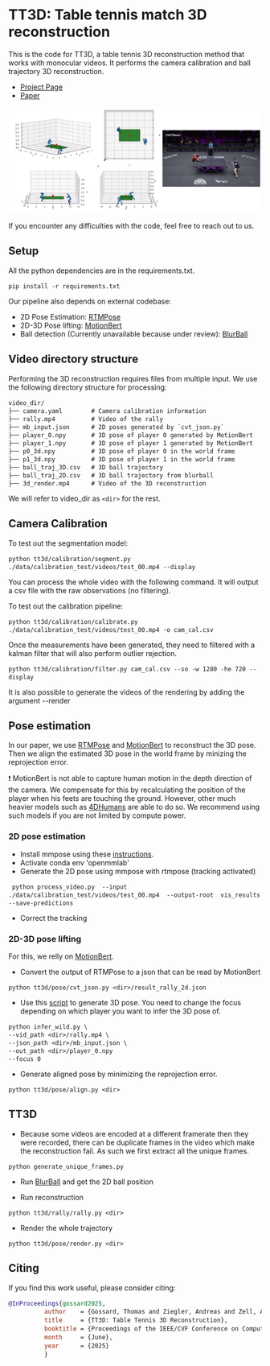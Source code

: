 # TT3D: Table tennis match 3D reconstruction

This is the code for TT3D, a table tennis 3D reconstruction method that works with monocular videos. It performs the camera calibration and ball trajectory 3D reconstruction. 

- [Project Page](https://cogsys-tuebingen.github.io/tt3d/)
- [Paper](https://arxiv.org/pdf/2504.10035)

![Render](./render_landscape.png)

If you encounter any difficulties with the code, feel free to reach out to us.

##  Setup
All the python dependencies are in the requirements.txt.

```
pip install -r requirements.txt
```

Our pipeline also depends on external codebase:
- 2D Pose Estimation: [RTMPose](https://github.com/open-mmlab/mmpose/tree/main/projects/rtmpose)
- 2D-3D Pose lifting: [MotionBert](https://github.com/Walter0807/MotionBERT) 
- Ball detection (Currently unavailable because under review): [BlurBall]()


## Video directory structure

Performing the 3D reconstruction requires files from multiple input. We use the following directory structure for processing:

```
video_dir/
├── camera.yaml        # Camera calibration information
├── rally.mp4          # Video of the rally
├── mb_input.json      # 2D poses generated by `cvt_json.py`
├── player_0.npy       # 3D pose of player 0 generated by MotionBert
├── player_1.npy       # 3D pose of player 1 generated by MotionBert
├── p0_3d.npy          # 3D pose of player 0 in the world frame
├── p1_3d.npy          # 3D pose of player 1 in the world frame
├── ball_traj_3D.csv   # 3D ball trajectory 
├── ball_traj_2D.csv   # 3D ball trajectory from blurball
├── 3d_render.mp4      # Video of the 3D reconstruction
```

We will refer to video_dir as ```<dir>``` for the rest.

## Camera Calibration
To test out the segmentation model:
```
python tt3d/calibration/segment.py ./data/calibration_test/videos/test_00.mp4 --display
```

You can process the whole video with the following command. It will output a csv file with the raw observations (no filtering).

To test out the calibration pipeline:
```
python tt3d/calibration/calibrate.py ./data/calibration_test/videos/test_00.mp4 -o cam_cal.csv
```

Once the measurements have been generated, they need to filtered with a kalman filter that will also perform outlier rejection.
```
python tt3d/calibration/filter.py cam_cal.csv --so -w 1280 -he 720 --display

```

It is also possible to generate the videos of the rendering by adding the argument --render

## Pose estimation
In our paper, we use [RTMPose](https://github.com/open-mmlab/mmpose/tree/main/projects/rtmpose) and [MotionBert](https://github.com/Walter0807/MotionBERT) to reconstruct the 3D pose. Then we align the estimated 3D pose in the world frame by minizing the reprojection error.

:exclamation: MotionBert is not able to capture human motion in the depth direction of the camera. We compensate for this by recalculating the position of the player when his feets are touching the ground. However, other much heavier models such as [4DHumans](https://github.com/shubham-goel/4D-Humans) are able to do so. We recommend using such models if you are not limited by compute power.

### 2D pose estimation
- Install mmpose using these [instructions](https://mmpose.readthedocs.io/en/latest/installation.html).
- Activate conda env 'openmmlab'
- Generate the 2D pose using mmpose with rtmpose (tracking activated)
```
 python process_video.py  --input ./data/calibration_test/videos/test_00.mp4  --output-root  vis_results   --save-predictions
```
- Correct the tracking

### 2D-3D pose lifting
For this, we relly on [MotionBert](https://github.com/Walter0807/MotionBERT).

- Convert the output of RTMPose to a json that can be read by MotionBert
```
python tt3d/pose/cvt_json.py <dir>/result_rally_2d.json
```
- Use this [script](https://github.com/Walter0807/MotionBERT/blob/main/infer_wild.py) to generate 3D pose. You need to change the focus depending on which player you want to infer the 3D pose of.
```
python infer_wild.py \
--vid_path <dir>/rally.mp4 \
--json_path <dir>/mb_input.json \
--out_path <dir>/player_0.npy
--focus 0
```

- Generate aligned pose by minimizing the reprojection error.
```
python tt3d/pose/align.py <dir>
```


## TT3D
- Because some videos are encoded at a different framerate then they were recorded, there can be duplicate frames in the video which make the reconstruction fail. As such we first extract all the unique frames.
```
python generate_unique_frames.py
```
- Run [BlurBall]() and get the 2D ball position
<!-- ``` -->
<!-- python3 src/main.py --config-name=eval_blurball detector.model_path=/home/gossard/Git/blurball_train/outputs/main/blurball/best_model -->
<!-- ``` -->
- Run reconstruction
```
python tt3d/rally/rally.py <dir>
```
- Render the whole trajectory
```
python tt3d/pose/render.py <dir>
```

## Citing
If you find this work useful, please consider citing:
```bibtex
@InProceedings{gossard2025,
          author    = {Gossard, Thomas and Ziegler, Andreas and Zell, Andreas},
          title     = {TT3D: Table Tennis 3D Reconstruction},
          booktitle = {Proceedings of the IEEE/CVF Conference on Computer Vision and Pattern Recognition (CVPR) Workshops},
          month     = {June},
          year      = {2025}
          }
```

